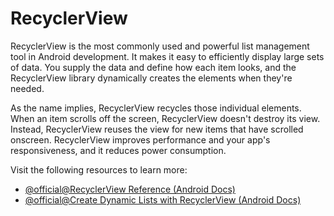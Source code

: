 # RecyclerView

RecyclerView is the most commonly used and powerful list management tool in Android development. It makes it easy to efficiently display large sets of data. You supply the data and define how each item looks, and the RecyclerView library dynamically creates the elements when they're needed.

As the name implies, RecyclerView recycles those individual elements. When an item scrolls off the screen, RecyclerView doesn't destroy its view. Instead, RecyclerView reuses the view for new items that have scrolled onscreen. RecyclerView improves performance and your app's responsiveness, and it reduces power consumption.

Visit the following resources to learn more:

- [@official@RecyclerView Reference (Android Docs)](https://developer.android.com/reference/androidx/recyclerview/widget/RecyclerView)
- [@official@Create Dynamic Lists with RecyclerView (Android Docs)](https://developer.android.com/develop/ui/views/layout/recyclerview)
